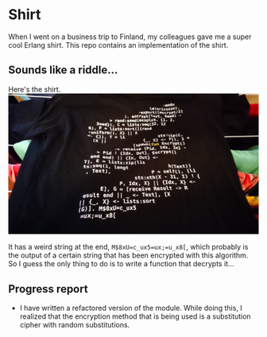 # Shirt
When I went on a business trip to Finland, my colleagues gave me a super cool Erlang shirt.
This repo contains an implementation of the shirt.

## Sounds like a riddle...
Here's the shirt.
![alt text](https://github.com/gwaerondor/shirt/raw/master/shirt.jpg "The shirt.")

It has a weird string at the end, ```M$8xU=c_ux5=ux;=u_x8[```, which probably is the output of a certain string that has been encrypted with this algorithm. So I guess the only thing to do is to write a function that decrypts it...

## Progress report
- I have written a refactored version of the module. While doing this, I realized that the encryption method that is being used is a substitution cipher with random substitutions.
